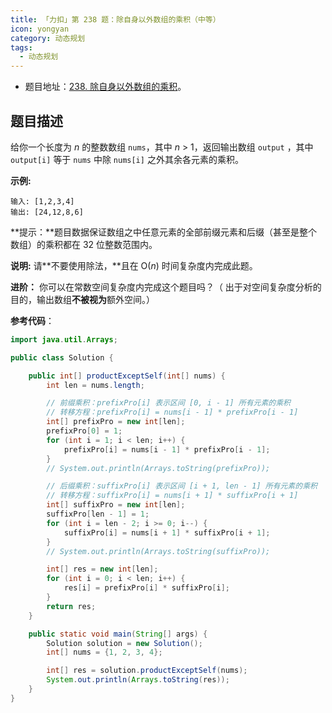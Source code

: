 ```yaml
---
title: 「力扣」第 238 题：除自身以外数组的乘积（中等）
icon: yongyan
category: 动态规划
tags:
  - 动态规划
---
```


+ 题目地址：[238. 除自身以外数组的乘积](https://leetcode-cn.com/problems/product-of-array-except-self/)。

## 题目描述

给你一个长度为 *n* 的整数数组 `nums`，其中 *n* > 1，返回输出数组 `output` ，其中 `output[i]` 等于 `nums` 中除 `nums[i]` 之外其余各元素的乘积。

**示例:**

```
输入: [1,2,3,4]
输出: [24,12,8,6]
```

**提示：**题目数据保证数组之中任意元素的全部前缀元素和后缀（甚至是整个数组）的乘积都在 32 位整数范围内。

**说明:** 请**不要使用除法，**且在 O(*n*) 时间复杂度内完成此题。

**进阶：**
你可以在常数空间复杂度内完成这个题目吗？（ 出于对空间复杂度分析的目的，输出数组**不被视为**额外空间。）

**参考代码**：

```java
import java.util.Arrays;

public class Solution {

    public int[] productExceptSelf(int[] nums) {
        int len = nums.length;

        // 前缀乘积：prefixPro[i] 表示区间 [0, i - 1] 所有元素的乘积
        // 转移方程：prefixPro[i] = nums[i - 1] * prefixPro[i - 1]
        int[] prefixPro = new int[len];
        prefixPro[0] = 1;
        for (int i = 1; i < len; i++) {
            prefixPro[i] = nums[i - 1] * prefixPro[i - 1];
        }
        // System.out.println(Arrays.toString(prefixPro));

        // 后缀乘积：suffixPro[i] 表示区间 [i + 1, len - 1] 所有元素的乘积
        // 转移方程：suffixPro[i] = nums[i + 1] * suffixPro[i + 1]
        int[] suffixPro = new int[len];
        suffixPro[len - 1] = 1;
        for (int i = len - 2; i >= 0; i--) {
            suffixPro[i] = nums[i + 1] * suffixPro[i + 1];
        }
        // System.out.println(Arrays.toString(suffixPro));

        int[] res = new int[len];
        for (int i = 0; i < len; i++) {
            res[i] = prefixPro[i] * suffixPro[i];
        }
        return res;
    }

    public static void main(String[] args) {
        Solution solution = new Solution();
        int[] nums = {1, 2, 3, 4};

        int[] res = solution.productExceptSelf(nums);
        System.out.println(Arrays.toString(res));
    }
}
```